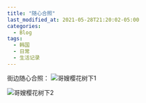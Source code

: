```yaml
---
title: "随心合照"
last_modified_at: 2021-05-28T21:20:02-05:00
categories:
  - Blog
tags:
  - 韩国
  - 日常
  - 生活记录
---
```

街边随心合照：
![哥嫂樱花树下1](https://636643.freep.cn/636643/%E5%93%A5%E5%AB%82%E6%A8%B1%E8%8A%B1%E6%A0%91%E4%B8%8B1.jpg)

![哥嫂樱花树下2](https://636643.freep.cn/636643/%E5%93%A5%E5%AB%82%E6%A8%B1%E8%8A%B1%E6%A0%91%E4%B8%8B2.jpg)


